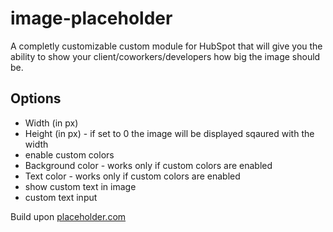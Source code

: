 <h1>image-placeholder</h1>
A completly customizable custom module for HubSpot that will give you the ability to show your client/coworkers/developers how big the image should be.

<h2>Options</h2>
<ul>
  <li>Width (in px)</li>
<li>Height (in px) - if set to 0 the image will be displayed sqaured with the width</li>
<li>enable custom colors</li>
<li>Background color - works only if custom colors are enabled</li>
<li>Text color - works only if custom colors are enabled</li>
<li>show custom text in image</li>
<li>custom text input</li>
  </ul>
  <p>
  Build upon <a href="https://placeholder.com" title="placeholder.com">placeholder.com</a>
  </p>
